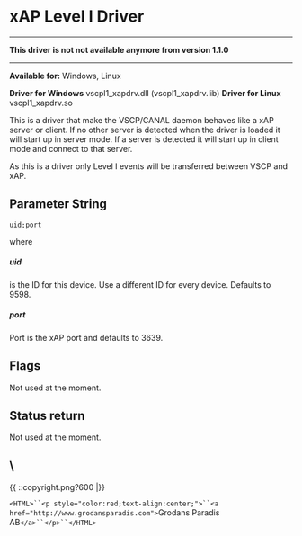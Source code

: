 # xAP Level I Driver

----


**This driver is not not available anymore from version 1.1.0**

---- 

**Available for:** Windows, Linux

**Driver for Windows** vscpl1_xapdrv.dll (vscpl1_xapdrv.lib)
**Driver for Linux** vscpl1_xapdrv.so 

This is a driver that make the VSCP/CANAL daemon behaves like a xAP server or client. If no other server is detected when the driver is loaded it will start up in server mode. If a server is detected it will start up in client mode and connect to that server.

As this is a driver only Level I events will be transferred between VSCP and xAP. 

## Parameter String

    uid;port

where

##### uid

is the ID for this device. Use a different ID for every device. Defaults to 9598. 

##### port

Port is the xAP port and defaults to 3639.

## Flags

Not used at the moment. 

##  Status return

Not used at the moment.


\\ 
----
{{  ::copyright.png?600  |}}

`<HTML>``<p style="color:red;text-align:center;">``<a href="http://www.grodansparadis.com">`Grodans Paradis AB`</a>``</p>``</HTML>`
